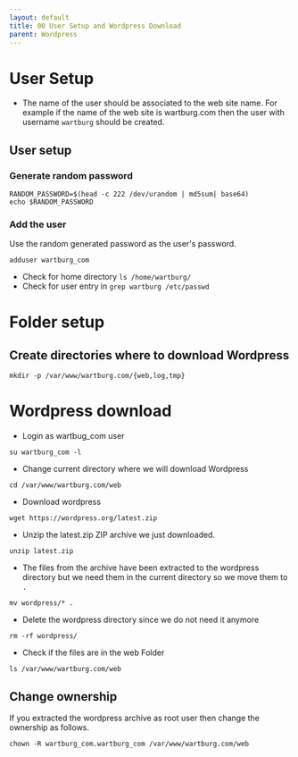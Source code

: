 ```yaml
---
layout: default
title: 00 User Setup and Wordpress Download       
parent: Wordpress
---
```


# User Setup

* The name of the user should be associated to the web site name. For example if the name of the web site is wartburg.com then the user with username `wartburg` should be created.

## User setup


### Generate random password

````
RANDOM_PASSWORD=$(head -c 222 /dev/urandom | md5sum| base64)
echo $RANDOM_PASSWORD
````

### Add the user

Use the random generated password as the user's password.

````
adduser wartburg_com
````

* Check for home directory `ls /home/wartburg/`
* Check for user entry in `grep wartburg /etc/passwd`

# Folder setup

## Create directories where to download Wordpress

````
mkdir -p /var/www/wartburg.com/{web,log,tmp}
````

# Wordpress download

* Login as wartbug_com user

````
su wartburg_com -l
````

* Change current directory where we will download Wordpress

````
cd /var/www/wartburg.com/web
````

* Download wordpress

````
wget https://wordpress.org/latest.zip
````

* Unzip the latest.zip ZIP archive we just downloaded.

````
unzip latest.zip
````

* The files from the archive have been extracted to the wordpress directory but we need them in the current directory so we move them to `.`

````
mv wordpress/* .
````

* Delete the wordpress directory since we do not need it anymore

````
rm -rf wordpress/
````

* Check if the files are in the web Folder

````
ls /var/www/wartburg.com/web
````

## Change ownership

If you extracted the wordpress archive as root user then change the ownership as follows.
````
chown -R wartburg_com.wartburg_com /var/www/wartburg.com/web
````
